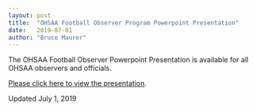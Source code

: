 ```yaml
---
layout: post
title:  "OHSAA Football Observer Program Powerpoint Presentation"
date:   2019-07-01
author: "Bruce Maurer"
---
```


The OHSAA Football Observer Powerpoint Presentation is available for all OHSAA
observers and officials.

[Please click here to view the
presentation](https://storage.googleapis.com/ohsaa-websites/observers/2019%20Observers%20PPT.pptx).

Updated July 1, 2019
